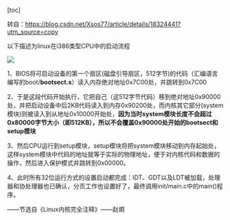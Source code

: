 [toc]

转自：https://blog.csdn.net/Xsos77/article/details/18324441?utm_source=copy

以下描述为linux在i386类型CPU中的启动流程

![](/Users/chenyansong/Documents/note/images/os/SouthEast.png)



1、BIOS将可启动设备的第一个扇区(磁盘引导扇区，512字节)的代码（汇编语言编写的boot/**bootsect.s**）读入内存绝对地址0x7C00处，并跳转到0x7C00

2、于是这段代码开始执行，它把自己（这512字节代码）移到绝对地址0x90000处，并把启动设备中后2KB代码读入到内存0x90200处，而内核其它部分(system模块)则被读入到从地址0x10000开始处，**因为当时system模块长度不会超过0x80000字节大小（即512KB），所以不会覆盖0x90000处开始的bootsect和setup模块**

3、然后CPU运行到setup模块，setup模块将把system模块移动到内存起始处，这样system模块中代码的地址就等于实际的物理地址，便于对内核代码和数据的操作，然后进入保护模式并跳转到0x00000。

4、此时所有32位运行方式的设置启动都完成：IDT、GDT以及LDT被加载，处理器和协处理器也已确认，分页工作也设置好了，最终调用init/main.c中的main()程序。

——节选自《Linux内核完全注释》——赵烱